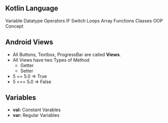## Kotlin Language
Variable Datatype
Operators
IF
Switch
Loops
Array
Functions
Classes
OOP Concept

## Android Views
- All Buttons, Textbox, ProgressBar are called **Views**.
- All Views have two Types of Method
    - Getter
    - Setter
- 5 == 5.0      => True
- 5 === 5.0     => False

## Variables
- **val:** Constant Varables
- **var:** Regular Variables